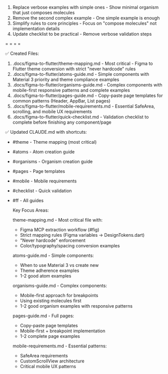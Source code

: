   1. Replace verbose examples with simple ones - Show minimal organism that just composes molecules
  2. Remove the second complex example - One simple example is enough
  3. Simplify rules to core principles - Focus on "compose molecules" not implementation details
  4. Update checklist to be practical - Remove verbose validation steps
 
 = = = = 
 
  ✅ Created Files:

  1. .docs/figma-to-flutter/theme-mapping.md - Most critical - Figma to Flutter theme conversion with strict "never hardcode" rules
  2. .docs/figma-to-flutter/atoms-guide.md - Simple components with Material 3 priority and theme compliance examples
  3. .docs/figma-to-flutter/organisms-guide.md - Complex components with mobile-first responsive patterns and complete examples
  4. .docs/figma-to-flutter/pages-guide.md - Copy-paste page templates for common patterns (Header, AppBar, List pages)
  5. .docs/figma-to-flutter/mobile-requirements.md - Essential SafeArea, scrolling, and mobile UX requirements
  6. .docs/figma-to-flutter/quick-checklist.md - Validation checklist to complete before finishing any component/page

  ✅ Updated CLAUDE.md with shortcuts:

  - #theme - Theme mapping (most critical)
  - #atoms - Atom creation guide
  - #organisms - Organism creation guide
  - #pages - Page templates
  - #mobile - Mobile requirements
  - #checklist - Quick validation
  - #ff - All guides

     Key Focus Areas:

     theme-mapping.md - Most critical file with:
     - Figma MCP extraction workflow (#fig)
     - Strict mapping rules (Figma variables → DesignTokens.dart)
     - "Never hardcode" enforcement
     - Color/typography/spacing conversion examples

     atoms-guide.md - Simple components:
     - When to use Material 3 vs create new
     - Theme adherence examples
     - 1-2 good atom examples

     organisms-guide.md - Complex components:
     - Mobile-first approach for breakpoints
     - Using existing molecules first
     - 1-2 good organism examples with responsive patterns

     pages-guide.md - Full pages:
     - Copy-paste page templates
     - Mobile-first + breakpoint implementation
     - 1-2 complete page examples

     mobile-requirements.md - Essential patterns:
     - SafeArea requirements
     - CustomScrollView architecture
     - Critical mobile UX patterns
